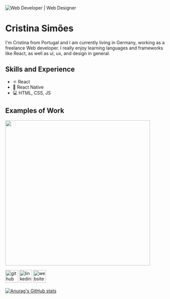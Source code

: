 ![Web Developer | Web Designer](https://media-exp1.licdn.com/dms/image/C5616AQG5rYVw_LAU9Q/profile-displaybackgroundimage-shrink_350_1400/0/1613919631748?e=1619654400&v=beta&t=ADG-ApKipT7_-Gr533iwt6MC4lgJ5--kqIQCvRHavzw)

# Cristina Simões

I'm Cristina from Portugal and I am currently living in Germany, working as a freelance Web developer. I really enjoy learning languages and frameworks like React, as well as ui, ux, and design in general. 

## Skills and Experience

* ⚛ React
* 📱 React Native
* 💻 HTML, CSS, JS

## Examples of Work
<img src="https://github.com/cristinasimoes/cristinasimoes/blob/main/gif-portfolio.gif" width="456px" >


[<img src='https://cdn.jsdelivr.net/npm/simple-icons@3.0.1/icons/github.svg' alt='github' height='40'>](https://github.com/cristinasimoes)  [<img src='https://cdn.jsdelivr.net/npm/simple-icons@3.0.1/icons/linkedin.svg' alt='linkedin' height='40'>](https://www.linkedin.com/in/cristinapsimoes/)  [<img src='https://cdn.jsdelivr.net/npm/simple-icons@3.0.1/icons/icloud.svg' alt='website' height='40'>](https://www.simoeswebdevelopment.com/)  





[![Anurag's GitHub stats](https://github-readme-stats.vercel.app/api?username=cristinasimoes)](https://github.com/cristinasimoes/github-readme-stats)

